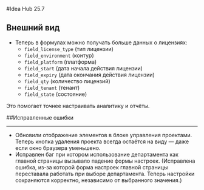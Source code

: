 #Idea Hub 25.7

## Внешний вид
- Теперь в формулах можно получать больше данных о лицензиях:
  - `field_license_type` (тип лицензии)
  - `field_environment` (контур)
  - `field_platform` (платформа)
  - `field_start` (дата начала действия лицензии)
  - `field_expiry` (дата окончания действия лицензии)
  - `field_qty` (количество лицензий)
  - `field_tenant` (тенант)
  - `field_state` (состояние)

Это помогает точнее настраивать аналитику и отчёты.

##Исправленные ошибки
***

- Обновили отображение элементов в блоке управления проектами. Теперь кнопка удаления проекта всегда остаётся на виду — даже если окно браузера уменьшено. 
- Исправлен баг при котором использование департамента как главной страницы вызывало падение формы настроек. (Исправлена ошибка, из-за которой форма настроек главной страницы переставала работать при выборе департамента. Теперь настройки сохраняются корректно, независимо от выбранного значения.)

